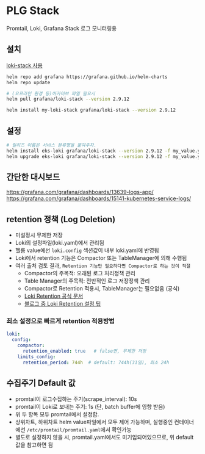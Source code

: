 # PLG Stack

Promtail, Loki, Grafana Stack
로그 모니터링용

## 설치

[loki-stack 사용](https://artifacthub.io/packages/helm/grafana/loki-stack/2.9.12)

```sh
helm repo add grafana https://grafana.github.io/helm-charts
helm repo update

# (오프라인 환경 등)아카이브 파일 필요시
helm pull grafana/loki-stack --version 2.9.12

helm install my-loki-stack grafana/loki-stack --version 2.9.12
```

## 설정

```sh
# 릴리즈 이름은 서비스 분류명을 붙여주자.
helm install eks-loki grafana/loki-stack --version 2.9.12 -f my_value.yaml
helm upgrade eks-loki grafana/loki-stack --version 2.9.12 -f my_value.yaml
```

## 간단한 대시보드

<https://grafana.com/grafana/dashboards/13639-logs-app/>
<https://grafana.com/grafana/dashboards/15141-kubernetes-service-logs/>

## retention 정책 (Log Deletion)

- 미설정시 무제한 저장
- Loki의 설정파일(loki.yaml)에서 관리됨
- 헬름 value에선 `loki.config` 섹션값이 내부 loki.yaml에 반영됨
- Loki에서 retention 기능은 Compactor 또는 TableManager에 의해 수행됨
- 여러 출처 검토 결과, `Retention 기능만 필요하다면 Compactor로 하는 것이 적절`
  - Compactor의 주목적: 오래된 로그 처리정책 관리
  - Table Manager의 주목적: 전반적인 로그 저장정책 관리
  - Compactor로 Retention 적용시, TableManager는 필요없음 (공식)
  - [Loki Retention 공식 문서](https://grafana.com/docs/loki/latest/operations/storage/retention/)
  - [블로그 중 Loki Retention 설정 팁](https://nyyang.tistory.com/167)

### 최소 설정으로 빠르게 retention 적용방법

```yaml
loki:
  config:
    compactor:
      retention_enabled: true   # false면, 무제한 저장
    limits_config:
      retention_period: 744h  # default: 744h(31일), 최소 24h
```

## 수집주기 Default 값

- promtail이 로그수집하는 주기(scrape_interval): 10s
- promtail이 Loki로 보내는 주기: 1s (단, batch buffer에 영향 받음)
- 위 두 항목 모두 promtail에서 설정함.
- 상위차트, 하위차트 helm value파일에서 모두 제어 가능하며, 실행중인 컨테이너에선 `/etc/promtail/promtail.yaml`에서 확인가능
- 별도로 설정하지 않을 시, promtail.yaml에서도 미기입되어있으므로, 위 default 값을 참고하면 됨
